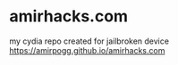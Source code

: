 # amirhacks.com

my cydia repo created for jailbroken device
https://amirpogg.github.io/amirhacks.com
